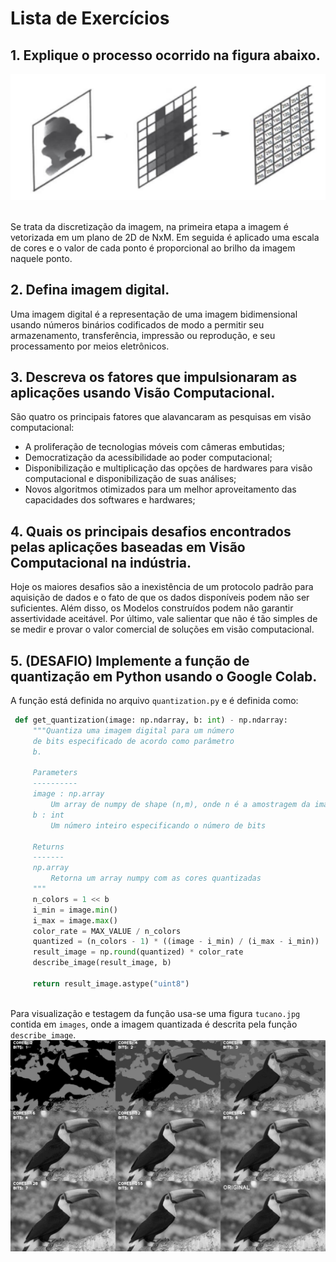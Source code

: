 # Lista de Exercícios
## 1. Explique o processo ocorrido na figura abaixo.
<div align=center>
<img src="./images/questao_1.png", width=600>
</div>
<br/>

Se trata da discretização da imagem, na primeira etapa a imagem é vetorizada em um plano de 2D de NxM. Em seguida é aplicado uma escala de cores e o valor de cada ponto é proporcional ao brilho da imagem naquele ponto.


## 2. Defina imagem digital.
Uma imagem digital é a representação de uma imagem bidimensional usando números binários codificados de modo a permitir seu armazenamento, transferência, impressão ou reprodução, e seu processamento por meios eletrônicos. 


## 3. Descreva os fatores que impulsionaram as aplicações usando Visão Computacional.
São quatro os principais fatores que alavancaram as pesquisas em visão computacional:
*  A proliferação de tecnologias móveis com câmeras embutidas;
* Democratização da acessibilidade ao poder computacional;
* Disponibilização e multiplicação das opções de hardwares para visão computacional e disponibilização de suas análises;
* Novos algoritmos otimizados para um melhor aproveitamento das capacidades dos softwares e hardwares;


## 4. Quais os principais desafios encontrados pelas aplicações baseadas em Visão Computacional na indústria.
Hoje os maiores desafios são a inexistência de um protocolo padrão para aquisição de dados e o fato de que os dados disponíveis podem não ser suficientes. Além disso, os Modelos construídos podem não garantir assertividade aceitável. Por último, vale salientar que não é tão simples de se medir e provar o valor comercial de soluções em visão computacional.


## 5. (DESAFIO) Implemente a função de quantização em Python usando o Google Colab.
A função está definida no arquivo `quantization.py` e é definida como:
```python
 def get_quantization(image: np.ndarray, b: int) - np.ndarray:
     """Quantiza uma imagem digital para um número
     de bits especificado de acordo como parâmetro
     b.
 
     Parameters
     ----------
     image : np.array
         Um array de numpy de shape (n,m), onde n é a amostragem da imagem
     b : int
         Um número inteiro especificando o número de bits
 
     Returns
     -------
     np.array
         Retorna um array numpy com as cores quantizadas
     """
     n_colors = 1 << b
     i_min = image.min()
     i_max = image.max()
     color_rate = MAX_VALUE / n_colors
     quantized = (n_colors - 1) * ((image - i_min) / (i_max - i_min))
     result_image = np.round(quantized) * color_rate
     describe_image(result_image, b)
 
     return result_image.astype("uint8")
 
 ```
Para visualização e testagem da função usa-se uma figura `tucano.jpg` contida em `images`, onde a imagem quantizada é descrita pela função `describe_image`. ![grid](./images/grid.jpg)
